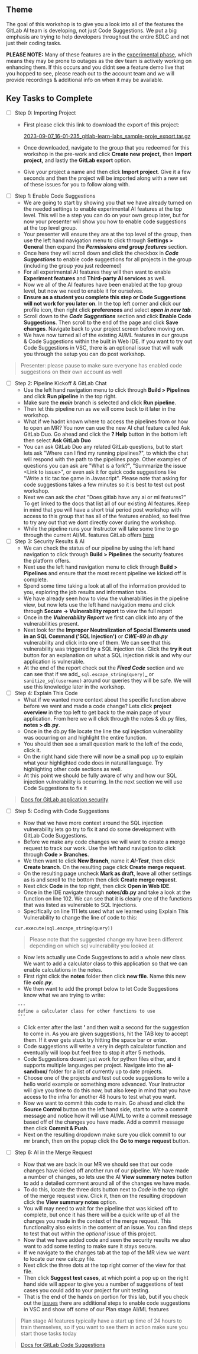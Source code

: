 ## Theme

The goal of this workshop is to give you a look into all of the features the GitLab AI team is developing, not just Code Suggestions. We put a big emphasis are trying to help developers throughout the entire SDLC and not just their coding tasks.

**PLEASE NOTE:** Many of these features are in the [experimental phase](https://docs.gitlab.com/ee/policy/experiment-beta-support.html#experiment), which means they may be prone to outages as the dev team is actively working on enhancing them. If this occurs and you didnt see a feature demo live that you hopped to see, please reach out to the account team and we will provide recordings & additional info on when it may be available.

## Key Tasks to Complete

* [ ] Step 0: Importing Project
  * First please click this link to download the export of this project: 

    [2023-09-07_16-01-235_gitlab-learn-labs_sample-proje_export.tar.gz](/uploads/e57e7b5a351f91638996d990d88f9688/2023-09-07_16-01-235_gitlab-learn-labs_sample-proje_export.tar.gz)
  * Once downloaded, navigate to the group that you redeemed for this workshop in the pre-work and click **Create new project,** then **Import project,** and lastly the **GitLab export** option.
  * Give your project a name and then click **Import project**. Give it a few seconds and then the project will be imported along with a new set of these issues for you to follow along with.
* [ ] Step 1: Enable Code Suggestions
  * We are going to start by showing you that we have already turned on the needed settings to enable experimental AI features at the top level. This will be a step you can do on your own group later, but for now your presenter will show you how to enable code suggestions at the top level group.
  * Your presenter will ensure they are at the top level of the group, then use the left hand navigation menu to click through **Settings \> General** then expand the **_Permissions and group features_** section.
  * Once here they will scroll down and click the checkbox in **_Code Suggestions_** to enable code suggestions for all projects in the group (including the group you just redeemed)
  * For all experimental AI features they will then want to enable **Experiment features** and **Third-party AI services** as well.
  * Now we all of the AI features have been enabled at the top group level, but now we need to enable it for ourselves.
  * **Ensure as a student you complete this step or Code Suggestions will not work for you later on**. In the top left corner and click our profile icon, then right click **preferences** and select **_open in new tab_**.
  * Scroll down to the **_Code Suggestions_** section and click **Enable Code Suggestions**. Then scroll to the end of the page and click **Save changes**. Navigate back to your project screen before moving on.
  * We have now turned all of the existing AI/ML features in our groups & Code Suggestions within the built in Web IDE. If you want to try out Code Suggestions in VSC, there is an optional issue that will walk you through the setup you can do post workshop.

> Presenter: please pause to make sure everyone has enabled code suggestions on their own account as well

* [ ] Step 2: Pipeline Kickoff & GitLab Chat
  * Use the left hand navigation menu to click through **Build \> Pipelines** and click **Run pipeline** in the top right.
  * Make sure the **_main_** branch is selected and click **Run pipeline**.
  * Then let this pipeline run as we will come back to it later in the workshop.
  * What if we hadnt known where to access the pipelines from or how to open an MR? You now can use the new AI chat feature called Ask GitLab Duo. Go ahead and click the **? Help** button in the bottom left then select **Ask GitLab Duo**
  * You can ask GitLab Duo any related GitLab questions, but to start lets ask "Where can I find my running pipelines?", to which the chat will respond with the path to the pipelines page. Other examples of questions you can ask are "What is a fork?", "Summarize the issue \<Link to issue\>", or even ask it for quick code suggestions like "Write a tic tac toe game in Javascript". Please note that asking for code suggestions takes a few minutes so it is best to test out post workshop.
  * Next we can ask the chat "Does gitlab have any ai or ml features?" To get linked to the docs that list all of our existing AI features. Keep in mind that you will have a short trial period post workshop with access to this group that has all of the features enabled, so feel free to try any out that we dont directly cover during the workshop.
  * While the pipeline runs your Instructor will take some time to go through the current AI/ML features GitLab offers [here](https://docs.gitlab.com/ee/user/ai_features.html)
* [ ] Step 3: Security Results & AI
  * We can check the status of our pipeline by using the left hand navigation to click through **Build \> Pipelines** the security features the platform offers.
  * Next use the left hand navigation menu to click through **Build \> Pipelines** and ensure that the most recent pipeline we kicked off is complete.
  * Spend some time taking a look at all of the information provided to you, exploring the job results and information tabs.
  * We have already seen how to view the vulnerabilities in the pipeline view, but now lets use the left hand navigation menu and click through **Secure -\> Vulnerability report** to view the full report
  * Once in the **_Vulnerability Report_** we first can click into any of the vulnerabilities present.
  * Next look for the **Improper Neutralization of Special Elements used in an SQL Command ('SQL Injection')** or **_CWE-89 in db.py_** vulnerability and click into one of them. We can see that this vulnerability was triggered by a SQL injection risk. Click the **try it out** button for an explanation on what a SQL injection risk is and why our application is vulnerable.
  * At the end of the report check out the **_Fixed Code_** section and we can see that if we add\_ `sql.escape_string(query)`\_ or `sanitize_sql(username)` around our queries they will be safe. We will use this knowledge later in the workshop.
* [ ] Step 4: Explain This Code
  * What if we wanted more context about the specific function above before we went and made a code change? Lets click **project overview** in the top left to get back to the main page of your application. From here we will click through the notes & db.py files, **notes \> db.py**.
  * Once in the db.py file locate the line the sql injection vulnerability was occurring on and highlight the entire function.
  * You should then see a small question mark to the left of the code, click it.
  * On the right hand side there will now be a small pop up to explain what your highlighted code does in natural language. Try highlighting other code sections as well.
  * At this point we should be fully aware of why and how our SQL injection vulnerability is occurring. In the next section we will use Code Suggestions to fix it

> [Docs for GitLab application security](https://docs.gitlab.com/ee/user/application_security/)

* [ ] Step 5: Coding with Code Suggestions
  * Now that we have more context around the SQL injection vulnerability lets go try to fix it and do some development with GitLab Code Suggestions.
  * Before we make any code changes we will want to create a merge request to track our work. Use the left hand navigation to click through **Code \> Branches**.
  * We then want to click **New Branch**, name it **_AI-Test_**, then click **Create branch**. On the resulting page click **Create merge request**.
  * On the resulting page uncheck **Mark as draft**, leave all other settings as is and scroll to the bottom then click **Create merge request**.
  * Next click **Code** in the top right, then click **Open in Web IDE**.
  * Once in the IDE navigate through **notes/db.py** and take a look at the function on line 102. We can see that it is clearly one of the functions that was listed as vulnerable to SQL Injections.
  * Specifically on line 111 lets used what we learned using Explain This Vulnerability to change the line of code to this:

  ```plaintext
  cur.execute(sql.escape_string(query))
  ```

  > Please note that the suggested change my have been different depending on which sql vulnerability you looked at
  * Now lets actually use Code Suggestions to add a whole new class. We want to add a calculator class to this application so that we can enable calculations in the notes.
  * First right click the **notes** folder then click **new file**. Name this new file **_calc.py_**.
  * We then want to add the prompt below to let Code Suggestions know what we are trying to write:

  ```plaintext
   '''
   define a calculator class for other functions to use
   '''
  ```
  * Click enter after the last **_'_** and then wait a second for the suggestion to come in. As you are given suggestions, hit the TAB key to accept them. If it ever gets stuck try hitting the space bar or enter.
  * Code suggestions will write a very in depth calculator function and eventually will loop but feel free to stop it after 5 methods.
  * Code Suggestions dosent just work for python files either, and it supports multiple languages per project. Navigate into the **ai-sandbox/** folder for a list of currently up to date projects.
  * Choose one of the projects and test out code suggestions to write a hello world example or something more advanced. Your Instructor will give you time to do this now, but also keep in mind that you have access to the infra for another 48 hours to test what you want.
  * Now we want to commit this code to main. Go ahead and click the **Source Control** button on the left hand side, start to write a commit message and notice how it will use AI/ML to write a commit message based off of the changes you have made. Add a commit message then click **Commit & Push**.
  * Next on the resulting dropdown make sure you click commit to our mr branch, then on the popup click the **Go to merge request** button.
* [ ] Step 6: AI in the Merge Request
  * Now that we are back in our MR we should see that our code changes have kicked off another run of our pipeline. We have made a number of changes, so lets use the AI **View summary notes** button to add a detailed comment around all of the changes we have made.
  * To do this, locate the three dots button next to _Code_ in the top right of the merge request view. Click it, then on the resulting dropdown click the **View summary notes** option.
  * You will may need to wait for the pipeline that was kicked off to complete, but once it has there will be a quick write up of all the changes you made in the context of the merge request. This functionality also exists in the content of an issue. You can find steps to test that out within the _optional_ issue of this project.
  * Now that we have added code and seen the security results we also want to add some testing to make sure it stays secure.
  * If we navigate to the changes tab at the top of the MR view we want to locate our new calc.py file.
  * Next click the three dots at the top right corner of the view for that file.
  * Then click **Suggest test cases**, at which point a pop up on the right hand side will appear to give you a number of suggestions of test cases you could add to your project for unit testing.
  * That is the end of the hands on portion for this lab, but if you check out the [issues](https://gitlab.com/gitlab-learn-labs/sample-projects/ai-workshop/workshop-project/-/issues) there are additional steps to enable code suggestions in VSC and show off some of our Plan stage AI/ML features

> Plan stage AI features typically have a start up time of 24 hours to train themselves, so if you want to see them in action make sure you start those tasks today

> [Docs for GitLab Code Suggestions](https://docs.gitlab.com/ee/user/project/repository/code_suggestions.html)